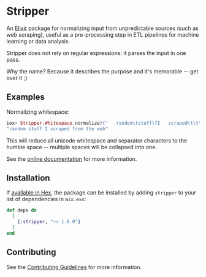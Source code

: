 # Stripper

An [Elixir](https://elixir-lang.org/) package for normalizing input from 
unpredictable sources (such as web scraping), useful as a pre-processing step
in ETL pipelines for machine learning or data analysis.

Stripper does not rely on regular expressions: it parses the input in one pass.

Why the name? Because it describes the purpose and it's memorable -- get over 
it ;)

## Examples

Normalizing whitespace:

```elixir
iex> Stripper.Whitespace.normalize!("   random\tstuff\fI   scraped\t\t\tfrom\nthe web\n\n")
"random stuff I scraped from the web"
```

This will reduce all unicode whitespace and separator characters to the humble 
space -- multiple spaces will be collapsed into one.

See the [online documentation](https://hex.pm/packages/stripper) for more 
information.

## Installation

If [available in Hex](https://hex.pm/docs/publish), the package can be installed
by adding `stripper` to your list of dependencies in `mix.exs`:

```elixir
def deps do
  [
    {:stripper, "~> 1.0.0"}
  ]
end
```

## Contributing

See the [Contributing Guidelines](CONTRIBUTING.md) for more information.